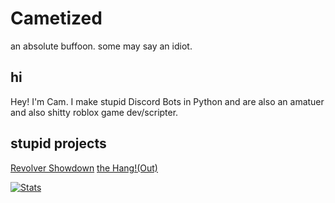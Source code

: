 # Cametized
an absolute buffoon. some may say an idiot.

## hi
Hey! I'm Cam. I make stupid Discord Bots in Python and are also an amatuer and also shitty roblox game dev/scripter.

## stupid projects
[Revolver Showdown](https://www.roblox.com/games/79241166599204/Revolver-Showdown)
[the Hang!(Out)](https://www.roblox.com/games/81569907562254/the-Hang-Out)

[![Stats](https://github-readme-stats.vercel.app/api?username=Cametized)](https://github.com/anuraghazra/github-readme-stats)
